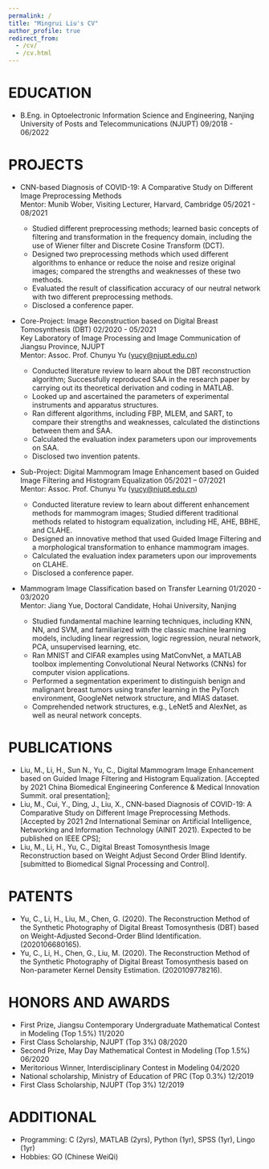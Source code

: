 ```yaml
---
permalink: /
title: "Mingrui Liu's CV"
author_profile: true
redirect_from: 
  - /cv/
  - /cv.html
---
```


EDUCATION 
======
* B.Eng. in Optoelectronic Information Science and Engineering, Nanjing University of Posts and Telecommunications (NJUPT)	09/2018 - 06/2022         

PROJECTS
======
* CNN-based Diagnosis of COVID-19: A Comparative Study on Different Image Preprocessing Methods    
  Mentor: Munib Wober, Visiting Lecturer, Harvard, Cambridge	05/2021 - 08/2021   

  * Studied different preprocessing methods; learned basic concepts of filtering and transformation in the frequency domain, including the use of Wiener filter and Discrete Cosine Transform (DCT).
  * Designed two preprocessing methods which used different algorithms to enhance or reduce the noise and resize original images; compared the strengths and weaknesses of these two methods.
  * Evaluated the result of classification accuracy of our neutral network with two different preprocessing methods.
  * Disclosed a conference paper.

* Core-Project: Image Reconstruction based on Digital Breast Tomosynthesis (DBT)	02/2020 - 05/2021   
  Key Laboratory of Image Processing and Image Communication of Jiangsu Province, NJUPT    
  Mentor: Assoc. Prof. Chunyu Yu (yucy@njupt.edu.cn)

  * Conducted literature review to learn about the DBT reconstruction algorithm; Successfully reproduced SAA in the research paper by carrying out its theoretical derivation and coding in MATLAB.
  * Looked up and ascertained the parameters of experimental instruments and apparatus structures.
  * Ran different algorithms, including FBP, MLEM, and SART, to compare their strengths and weaknesses, calculated the distinctions between them and SAA.
  * Calculated the evaluation index parameters upon our improvements on SAA.
  * Disclosed two invention patents.

* Sub-Project: Digital Mammogram Image Enhancement based on Guided Image Filtering and Histogram Equalization	05/2021 – 07/2021       
  Mentor: Assoc. Prof. Chunyu Yu (yucy@njupt.edu.cn)

  * Conducted literature review to learn about different enhancement methods for mammogram images; Studied different traditional methods related to histogram equalization, including HE, AHE, BBHE, and CLAHE.
  * Designed an innovative method that used Guided Image Filtering and a morphological transformation to enhance mammogram images.
  * Calculated the evaluation index parameters upon our improvements on CLAHE.
  * Disclosed a conference paper. 

* Mammogram Image Classification based on Transfer Learning	01/2020 - 03/2020    
  Mentor: Jiang Yue, Doctoral Candidate, Hohai University, Nanjing

  * Studied fundamental machine learning techniques, including KNN, NN, and SVM, and familiarized with the classic machine learning models, including linear regression, logic regression, neural network, PCA, unsupervised learning, etc. 
  * Ran MNIST and CIFAR examples using MatConvNet, a MATLAB toolbox implementing Convolutional Neural Networks (CNNs) for computer vision applications.
  * Performed a segmentation experiment to distinguish benign and malignant breast tumors using transfer learning in the PyTorch environment, GoogleNet network structure, and MIAS dataset.
  * Comprehended network structures, e.g., LeNet5 and AlexNet, as well as neural network concepts. 

PUBLICATIONS
======
* Liu, M., Li, H., Sun N., Yu, C., Digital Mammogram Image Enhancement based on Guided Image Filtering and Histogram Equalization. [Accepted by 2021 China Biomedical Engineering Conference & Medical Innovation Summit. oral presentation];
* Liu, M., Cui, Y., Ding, J., Liu, X., CNN-based Diagnosis of COVID-19: A Comparative Study on Different Image Preprocessing Methods. [Accepted by 2021 2nd International Seminar on Artificial Intelligence, Networking and Information Technology (AINIT 2021). Expected to be published on IEEE CPS];
* Liu, M., Li, H., Yu, C., Digital Breast Tomosynthesis Image Reconstruction based on Weight Adjust Second Order Blind Identify. [submitted to Biomedical Signal Processing and Control].

PATENTS
======
* Yu, C., Li, H., Liu, M., Chen, G. (2020). The Reconstruction Method of the Synthetic Photography of Digital Breast Tomosynthesis (DBT) based on Weight-Adjusted Second-Order Blind Identification.  (2020106680165).
* Yu, C., Li, H., Chen, G., Liu, M. (2020). The Reconstruction Method of the Synthetic Photography of Digital Breast Tomosynthesis based on Non-parameter Kernel Density Estimation. (2020109778216).

HONORS AND AWARDS
======
* First Prize, Jiangsu Contemporary Undergraduate Mathematical Contest in Modeling (Top 1.5%)	11/2020
* First Class Scholarship, NJUPT (Top 3%)	08/2020
* Second Prize, May Day Mathematical Contest in Modeling (Top 1.5%)	06/2020
* Meritorious Winner, Interdisciplinary Contest in Modeling 	04/2020
* National scholarship, Ministry of Education of PRC (Top 0.3%)	12/2019
* First Class Scholarship, NJUPT (Top 3%)	  12/2019

ADDITIONAL
======
* Programming: C (2yrs), MATLAB (2yrs), Python (1yr), SPSS (1yr), Lingo (1yr) 
* Hobbies: GO (Chinese WeiQi)

